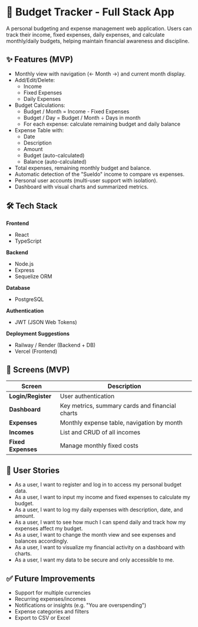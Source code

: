 # 💸 Budget Tracker - Full Stack App

A personal budgeting and expense management web application. Users can track their income, fixed expenses, daily expenses, and calculate monthly/daily budgets, helping maintain financial awareness and discipline.

## ✨ Features (MVP)

- Monthly view with navigation (← Month →) and current month display.
- Add/Edit/Delete:
  - Income
  - Fixed Expenses
  - Daily Expenses
- Budget Calculations:
  - Budget / Month = Income - Fixed Expenses
  - Budget / Day = Budget / Month ÷ Days in month
  - For each expense: calculate remaining budget and daily balance
- Expense Table with:
  - Date
  - Description
  - Amount
  - Budget (auto-calculated)
  - Balance (auto-calculated)
- Total expenses, remaining monthly budget and balance.
- Automatic detection of the "Sueldo" income to compare vs expenses.
- Personal user accounts (multi-user support with isolation).
- Dashboard with visual charts and summarized metrics.

## 🛠️ Tech Stack

**Frontend**
- React
- TypeScript

**Backend**
- Node.js
- Express
- Sequelize ORM

**Database**
- PostgreSQL

**Authentication**
- JWT (JSON Web Tokens)

**Deployment Suggestions**
- Railway / Render (Backend + DB)
- Vercel (Frontend)

## 📱 Screens (MVP)

| Screen        | Description |
|---------------|-------------|
| **Login/Register** | User authentication |
| **Dashboard** | Key metrics, summary cards and financial charts |
| **Expenses** | Monthly expense table, navigation by month |
| **Incomes** | List and CRUD of all incomes |
| **Fixed Expenses** | Manage monthly fixed costs |

## 🧠 User Stories

- As a user, I want to register and log in to access my personal budget data.
- As a user, I want to input my income and fixed expenses to calculate my budget.
- As a user, I want to log my daily expenses with description, date, and amount.
- As a user, I want to see how much I can spend daily and track how my expenses affect my budget.
- As a user, I want to change the month view and see expenses and balances accordingly.
- As a user, I want to visualize my financial activity on a dashboard with charts.
- As a user, I want my data to be secure and only accessible to me.

## ✅ Future Improvements

- Support for multiple currencies
- Recurring expenses/incomes
- Notifications or insights (e.g. "You are overspending")
- Expense categories and filters
- Export to CSV or Excel

